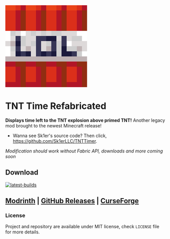 <img src="logo.png" width="256">

# TNT Time Refabricated
**Displays time left to the TNT explosion above primed TNT!** 
Another legacy mod brought to the newest Minecraft release!
- Wanna see Sk1er's source code? Then click, https://github.com/Sk1erLLC/TNTTimer.

*Modification should work without Fabric API, downloads and more coming soon*

## Download
[![latest-builds](https://github.com/shateq/TNTTime/actions/workflows/gradle.yml/badge.svg)](https://github.com/shateq/TNTTime/actions/workflows/gradle.yml)

[Modrinth](https://modrinth.com/mod/tnttime) |
[GitHub Releases](https://github.com/shateq/tnttime/releases) |
[CurseForge](https://www.curseforge.com/minecraft/mc-mods/tnttime)
---
### License
Project and repository are available under MIT license, check `LICENSE` file for more details.